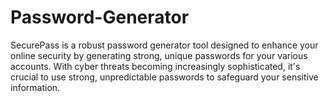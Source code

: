# Password-Generator
SecurePass is a robust password generator tool designed to enhance your online security by generating strong, unique passwords for your various accounts. With cyber threats becoming increasingly sophisticated, it's crucial to use strong, unpredictable passwords to safeguard your sensitive information.
